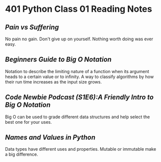 # 401 Python Class 01 Reading Notes

## <i>Pain vs Suffering</i>

No pain no gain. Don't give up on yourself. Nothing worth doing was ever easy. 

## <i>Beginners Guide to Big O Notation</i>

Notation to describe the limiting nature of a function when its argument heads to a certain value or to infinity.
A way to classify algorithms by how their run time increases as the input size grows.



## <i>Code Newbie Podcast (S1E6):A Friendly Intro to Big O Notation</i>
Big O can be used to grade different data structures and help select the best one for your uses.

## <i>Names and Values in Python</i>

Data types have different uses and properties. Mutable or immutable make a big difference.
